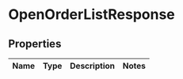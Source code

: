 

# OpenOrderListResponse


## Properties

| Name | Type | Description | Notes |
|------------ | ------------- | ------------- | -------------|



